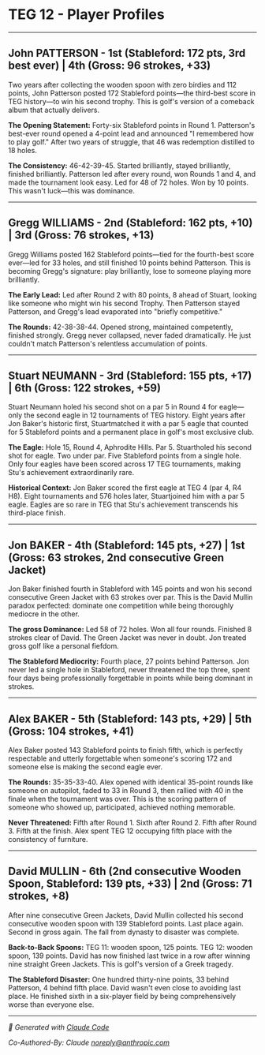 # TEG 12 - Player Profiles

---

## John PATTERSON - 1st (Stableford: 172 pts, **3rd best ever**) | 4th (Gross: 96 strokes, +33)

Two years after collecting the wooden spoon with zero birdies and 112 points, John Patterson posted 172 Stableford points—the third-best score in TEG history—to win his second trophy. This is golf's version of a comeback album that actually delivers.

**The Opening Statement:** Forty-six Stableford points in Round 1. Patterson's best-ever round opened a 4-point lead and announced "I remembered how to play golf." After two years of struggle, that 46 was redemption distilled to 18 holes.

**The Consistency:** 46-42-39-45. Started brilliantly, stayed brilliantly, finished brilliantly. Patterson led after every round, won Rounds 1 and 4, and made the tournament look easy. Led for 48 of 72 holes. Won by 10 points. This wasn't luck—this was dominance.

---

## Gregg WILLIAMS - 2nd (Stableford: 162 pts, +10) | 3rd (Gross: 76 strokes, +13)

Gregg Williams posted 162 Stableford points—tied for the fourth-best score ever—led for 33 holes, and still finished 10 points behind Patterson. This is becoming Gregg's signature: play brilliantly, lose to someone playing more brilliantly.

**The Early Lead:** Led after Round 2 with 80 points, 8 ahead of Stuart, looking like someone who might win his second Trophy. Then Patterson stayed Patterson, and Gregg's lead evaporated into "briefly competitive."

**The Rounds:** 42-38-38-44. Opened strong, maintained competently, finished strongly. Gregg never collapsed, never faded dramatically. He just couldn't match Patterson's relentless accumulation of points.

---

## Stuart NEUMANN - 3rd (Stableford: 155 pts, +17) | 6th (Gross: 122 strokes, +59)

Stuart Neumann holed his second shot on a par 5 in Round 4 for eagle—only the second eagle in 12 tournaments of TEG history. Eight years after Jon Baker's historic first, Stuartmatched it with a par 5 eagle that counted for 5 Stableford points and a permanent place in golf's most exclusive club.

**The Eagle:** Hole 15, Round 4, Aphrodite Hills. Par 5. Stuartholed his second shot for eagle. Two under par. Five Stableford points from a single hole. Only four eagles have been scored across 17 TEG tournaments, making Stu's achievement extraordinarily rare.

**Historical Context:** Jon Baker scored the first eagle at TEG 4 (par 4, R4 H8). Eight tournaments and 576 holes later, Stuartjoined him with a par 5 eagle. Eagles are so rare in TEG that Stu's achievement transcends his third-place finish.

---

## Jon BAKER - 4th (Stableford: 145 pts, +27) | 1st (Gross: 63 strokes, **2nd consecutive Green Jacket**)

Jon Baker finished fourth in Stableford with 145 points and won his second consecutive Green Jacket with 63 strokes over par. This is the David Mullin paradox perfected: dominate one competition while being thoroughly mediocre in the other.

**The gross Dominance:** Led 58 of 72 holes. Won all four rounds. Finished 8 strokes clear of David. The Green Jacket was never in doubt. Jon treated gross golf like a personal fiefdom.

**The Stableford Mediocrity:** Fourth place, 27 points behind Patterson. Jon never led a single hole in Stableford, never threatened the top three, spent four days being professionally forgettable in points while being dominant in strokes.

---

## Alex BAKER - 5th (Stableford: 143 pts, +29) | 5th (Gross: 104 strokes, +41)

Alex Baker posted 143 Stableford points to finish fifth, which is perfectly respectable and utterly forgettable when someone's scoring 172 and someone else is making the second eagle ever.

**The Rounds:** 35-35-33-40. Alex opened with identical 35-point rounds like someone on autopilot, faded to 33 in Round 3, then rallied with 40 in the finale when the tournament was over. This is the scoring pattern of someone who showed up, participated, achieved nothing memorable.

**Never Threatened:** Fifth after Round 1. Sixth after Round 2. Fifth after Round 3. Fifth at the finish. Alex spent TEG 12 occupying fifth place with the consistency of furniture.

---

## David MULLIN - 6th (**2nd consecutive Wooden Spoon**, Stableford: 139 pts, +33) | 2nd (Gross: 71 strokes, +8)

After nine consecutive Green Jackets, David Mullin collected his second consecutive wooden spoon with 139 Stableford points. Last place again. Second in gross again. The fall from dynasty to disaster was complete.

**Back-to-Back Spoons:** TEG 11: wooden spoon, 125 points. TEG 12: wooden spoon, 139 points. David has now finished last twice in a row after winning nine straight Green Jackets. This is golf's version of a Greek tragedy.

**The Stableford Disaster:** One hundred thirty-nine points, 33 behind Patterson, 4 behind fifth place. David wasn't even close to avoiding last place. He finished sixth in a six-player field by being comprehensively worse than everyone else.

---

*🤖 Generated with [Claude Code](https://claude.com/claude-code)*

*Co-Authored-By: Claude <noreply@anthropic.com>*
